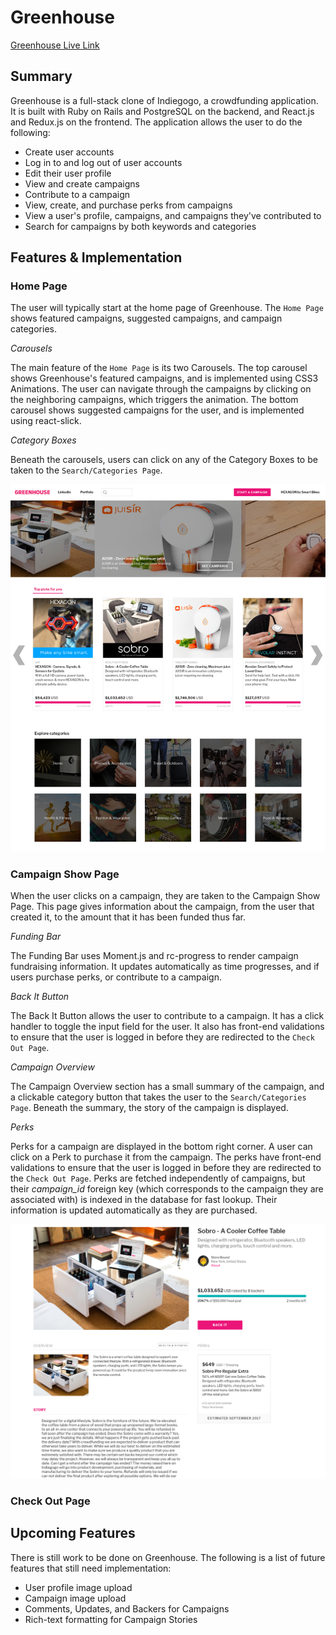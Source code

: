 # Greenhouse

[Greenhouse Live Link][heroku]

[heroku]: http://www.the-greenhouse.co/#/

## Summary

Greenhouse is a full-stack clone of Indiegogo, a crowdfunding application. It is built with Ruby on Rails and PostgreSQL on the backend, and React.js and Redux.js on the frontend. The application allows the user to do the following:
* Create user accounts
* Log in to and log out of user accounts
* Edit their user profile
* View and create campaigns
* Contribute to a campaign
* View, create, and purchase perks from campaigns
* View a user's profile, campaigns, and campaigns they've contributed to
* Search for campaigns by both keywords and categories

## Features & Implementation

### Home Page

The user will typically start at the home page of Greenhouse. The `Home Page` shows featured campaigns, suggested campaigns, and campaign categories.

*Carousels*

The main feature of the `Home Page` is its two Carousels. The top carousel shows Greenhouse's featured campaigns, and is implemented using CSS3 Animations. The user can navigate through the campaigns by clicking on the neighboring campaigns, which triggers the animation. The bottom carousel shows suggested campaigns for the user, and is implemented using react-slick.

*Category Boxes*

Beneath the carousels, users can click on any of the Category Boxes to be taken to the `Search/Categories Page`.

![Home Page](/docs/images/home_page.png)



### Campaign Show Page

When the user clicks on a campaign, they are taken to the Campaign Show Page. This page gives information about the campaign, from the user that created it, to the amount that it has been funded thus far.

*Funding Bar*

The Funding Bar uses Moment.js and rc-progress to render campaign fundraising information. It updates automatically as time progresses, and if users purchase perks, or contribute to a campaign.

*Back It Button*

The Back It Button allows the user to contribute to a campaign. It has a click handler to toggle the input field for the user. It also has front-end validations to ensure that the user is logged in before they are redirected to the `Check Out Page`.

*Campaign Overview*

The Campaign Overview section has a small summary of the campaign, and a clickable category button that takes the user to the `Search/Categories Page`. Beneath the summary, the story of the campaign is displayed.

*Perks*

Perks for a campaign are displayed in the bottom right corner. A user can click on a Perk to purchase it from the campaign. The perks have front-end validations to ensure that the user is logged in before they are redirected to the `Check Out Page`. Perks are fetched independently of campaigns, but their *campaign_id* foreign key (which corresponds to the campaign they are associated with) is indexed in the database for fast lookup. Their information is updated automatically as they are purchased.

![Campaign Show Page](/docs/images/campaign_show_2.png)



### Check Out Page



## Upcoming Features

There is still work to be done on Greenhouse. The following is a list of future features that still need implementation:

* User profile image upload
* Campaign image upload
* Comments, Updates, and Backers for Campaigns
* Rich-text formatting for Campaign Stories
